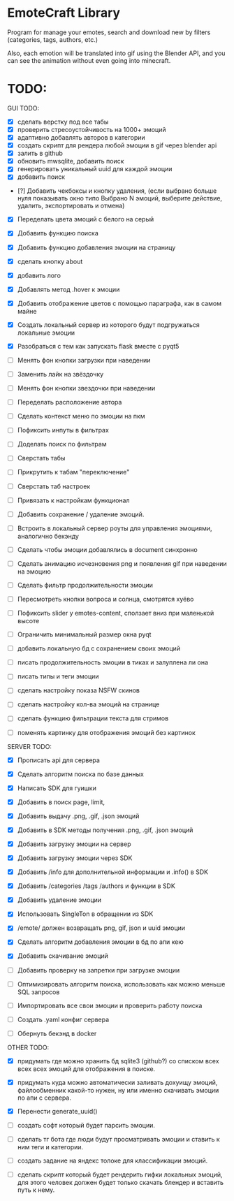 # EmoteCraft Library
Program for manage your emotes, search and download new by filters (categories, tags, authors, etc.)

Also, each emotion will be translated into gif using the Blender API, and you can see the animation without even going into minecraft.

# TODO:

GUI TODO:
 - [x] сделать верстку под все табы
 - [x] проверить стресоустойчивость на 1000+ эмоций 
 - [x] адаптивно добавлять авторов в категории
 - [x] создать скрипт для рендера любой эмоции в gif через blender api
 - [x] залить в github
 - [x] обновить mwsqlite, добавить поиск
 - [x] генерировать уникальный uuid для каждой эмоции
 - [x] добавить поиск 
 - [?] Добавить чекбоксы и кнопку удаления, (если выбрано больше нуля показывать окно типо Выбрано N эмоций, выберите действие, удалить, экспортировать и отмена)
 - [x] Переделать цвета эмоций с белого на серый
 - [x] Добавить функцию поиска
 - [x] Добавить функцию добавления эмоции на страницу
 - [x] сделать кнопку about
 - [x] добавить лого
 - [x] Добавлять метод .hover к эмоции
 - [x] Добавить отображение цветов с помощью параграфа, как в самом майне
 - [x] Создать локальный сервер из которого будут подгружаться локальные эмоции
 - [x] Разобраться с тем как запускать flask вместе с pyqt5
 - [ ] Менять фон кнопки загрузки при наведении
 - [ ] Заменить лайк на звёздочку
 - [ ] Менять фон кнопки звездочки при наведении
 - [ ] Переделать расположение автора
 - [ ] Сделать контекст меню по эмоции на пкм
 - [ ] Пофиксить инпуты в фильтрах
 - [ ] Доделать поиск по фильтрам
 - [ ] Сверстать табы
 - [ ] Прикрутить к табам "переключение"
 - [ ] Сверстать таб настроек
 - [ ] Привязать к настройкам функционал
 - [ ] Добавить сохранение / удаление эмоций.
 - [ ] Встроить в локальный сервер роуты для управления эмоциями, аналогично бекэнду
 - [ ] Сделать чтобы эмоции добавлялись в document синхронно
 - [ ] Сделать анимацию исчезновения png и появления gif при наведении на эмоцию
 - [ ] Сделать фильтр продолжительности эмоции
 - [ ] Пересмотреть кнопки вопроса и солнца, смотрятся хуёво
 - [ ] Пофиксить slider у emotes-content, сползает вниз при маленькой высоте
 - [ ] Ограничить минимальный размер окна pyqt



 - [ ] добавить локальную бд с сохранением своих эмоций
 - [ ] писать продолжительность эмоции в тиках и залуплена ли она 
 - [ ] писать типы и теги эмоции
 - [ ] сделать настройку показа NSFW скинов
 - [ ] сделать настройку кол-ва эмоций на странице
 - [ ] сделать функцию фильтрации текста для стримов
 - [ ] поменять картинку для отображения эмоций без картинок


SERVER TODO:
- [x] Прописать api для сервера 
- [x] Сделать алгоритм поиска по базе данных
- [x] Написать SDK для гуишки
- [x] Добавить в поиск page, limit,
- [x] Добавить выдачу .png, .gif, .json эмоций
- [x] Добавить в SDK методы получения .png, .gif, .json эмоций
- [x] Добавить загрузку эмоции на сервер
- [x] Добавить загрузку эмоции через SDK
- [x] Добавить /info для дополнительной информации и .info() в SDK
- [x] Добавить /categories /tags /authors и функции в SDK
- [x] Добавить удаление эмоции
- [x] Использовать SingleTon в обращении из SDK
- [x] /emote/<uuid> должен возвращать png, gif, json и uuid эмоции
- [x] Сделать алгоритм добавления эмоции в бд по апи кею
- [x] Добавить скачивание эмоций 
- [ ] Добавить проверку на запретки при загрузке эмоции
- [ ] Оптимизировать алгоритм поиска, использовать как можно меньше SQL запросов
- [ ] Импортировать все свои эмоции и проверить работу поиска
- [ ] Создать .yaml конфиг сервера
- [ ] Обернуть бекэнд в docker


OTHER TODO:
 - [x] придумать где можно хранить бд sqlite3 (github?) со списком всех всех всех эмоций для отображения в поиске.
 - [x] придумать куда можно автоматически заливать дохуищу эмоций, файлообменник какой-то нужен, ну или именно скачивать эмоции по апи с сервера.
 - [x] Перенести generate_uuid()
 - [ ] создать софт который будет парсить эмоции.
 - [ ] сделать тг бота где люди будут просматривать эмоции и ставить к ним теги и категории.
 - [ ] создать задание на яндекс толоке для классификации эмоций.
 - [ ] сделать скрипт который будет рендерить гифки локальных эмоций, для этого человек должен будет только скачать блендер и вставить путь к нему.
 
